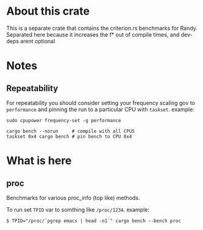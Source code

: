 # About this crate
This is a separate crate that contains the criterion.rs benchmarks for Randy.
Separated here because it increases the f* out of compile times, and dev-deps arent optional

# Notes
## Repeatability
For repeatability you should consider setting your frequency scaling gov to `performance`
and pinning the run to a particular CPU with `taskset`.
example:
```shell
sudo cpupower frequency-set -g performance

cargo bench --norun     # compile with all CPUS
taskset 0x4 cargo bench # pin bench to CPU 0x4
```

# What is here
## proc
Benchmarks for various proc_info (top like) methods.

To run set `TPID` var to somthing like `/proc/1234`.
example:
```shell
$ TPID="/proc/`pgrep emacs | head -n1`" cargo bench --bench proc
```
